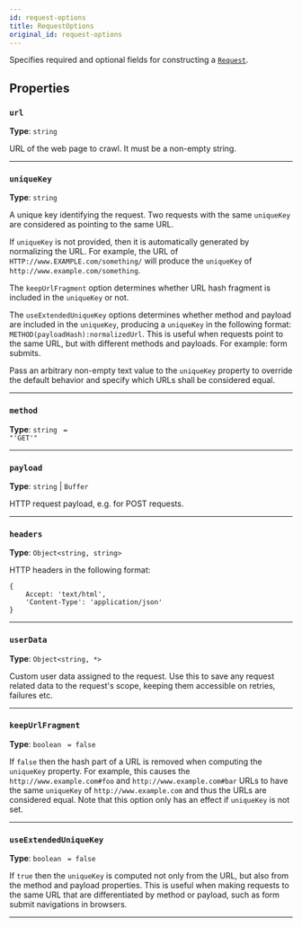 ```yaml
---
id: request-options
title: RequestOptions
original_id: request-options
---
```


<a name="requestoptions"></a>

Specifies required and optional fields for constructing a [`Request`](../api/request).

## Properties

### `url`

**Type**: `string`

URL of the web page to crawl. It must be a non-empty string.

---

### `uniqueKey`

**Type**: `string`

A unique key identifying the request. Two requests with the same `uniqueKey` are considered as pointing to the same URL.

If `uniqueKey` is not provided, then it is automatically generated by normalizing the URL. For example, the URL of `HTTP://www.EXAMPLE.com/something/`
will produce the `uniqueKey` of `http://www.example.com/something`.

The `keepUrlFragment` option determines whether URL hash fragment is included in the `uniqueKey` or not.

The `useExtendedUniqueKey` options determines whether method and payload are included in the `uniqueKey`, producing a `uniqueKey` in the following
format: `METHOD(payloadHash):normalizedUrl`. This is useful when requests point to the same URL, but with different methods and payloads. For example:
form submits.

Pass an arbitrary non-empty text value to the `uniqueKey` property to override the default behavior and specify which URLs shall be considered equal.

---

### `method`

**Type**: `string` <code> = &quot;&#x27;GET&#x27;&quot;</code>

---

### `payload`

**Type**: `string` | `Buffer`

HTTP request payload, e.g. for POST requests.

---

### `headers`

**Type**: `Object<string, string>`

HTTP headers in the following format:

```
{
    Accept: 'text/html',
    'Content-Type': 'application/json'
}
```

---

### `userData`

**Type**: `Object<string, *>`

Custom user data assigned to the request. Use this to save any request related data to the request's scope, keeping them accessible on retries,
failures etc.

---

### `keepUrlFragment`

**Type**: `boolean` <code> = false</code>

If `false` then the hash part of a URL is removed when computing the `uniqueKey` property. For example, this causes the `http://www.example.com#foo`
and `http://www.example.com#bar` URLs to have the same `uniqueKey` of `http://www.example.com` and thus the URLs are considered equal. Note that this
option only has an effect if `uniqueKey` is not set.

---

### `useExtendedUniqueKey`

**Type**: `boolean` <code> = false</code>

If `true` then the `uniqueKey` is computed not only from the URL, but also from the method and payload properties. This is useful when making requests
to the same URL that are differentiated by method or payload, such as form submit navigations in browsers.

---
